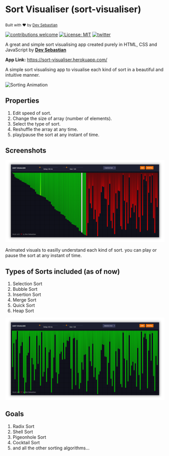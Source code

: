 

# Sort Visualiser (sort-visualiser)
<sub>Built with ❤︎ by <a href="https://github.com/liyasthomas">Dev Sebastian</a></sub>

[![contributions welcome](https://img.shields.io/badge/contributions-welcome-brightgreen.svg?style=flat)](https://github.com/devsebastian/sort-visualiser/issues) 
[![License: MIT](https://img.shields.io/badge/License-MIT-yellow.svg)](https://github.com/devsebastian/sort-visualiser/blob/master/LICENSE) 
[![twitter](https://img.shields.io/badge/twitter-@iDevSebastian-green.svg)](https://twitter.com/iDevSebastian)

A great and simple sort visualising app created purely in HTML, CSS and JavaScript by [**Dev Sebastian**](https://github.com/devsebastian)
  
**App Link:** https://sort-visualiser.herokuapp.com/

A simple sort visualising app to visualise each kind of sort in a beautiful and intuitive manner. 

![Sorting Animation](/images/play.gif)

## Properties
1. Edit speed of sort.
1. Change the size of array (number of elements).
1. Select the type of sort.
1. Reshuffle the array at any time.
1. play/pause the sort at any instant of time.

## Screenshots
![Sorting](/images/sorting.png)

Animated visuals to easilly understand each kind of sort. you can play or pause the sort at any instant of time. 

## Types of Sorts included (as of now)
1. Selection Sort
1. Bubble Sort
1. Insertion Sort
1. Merge Sort
1. Quick Sort
1. Heap Sort

![Sorted](/images/sorted1.png)

## Goals
1. Radix Sort
1. Shell Sort
1. Pigeonhole Sort
1. Cocktail Sort
1. and all the other sorting algorithms...
